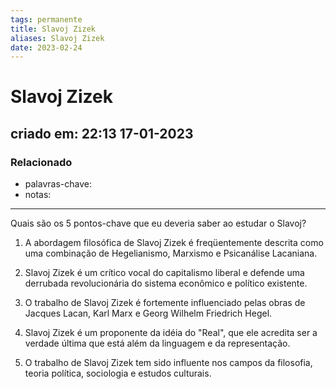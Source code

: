 ```yaml
---
tags: permanente
title: Slavoj Zizek
aliases: Slavoj Zizek
date: 2023-02-24
---
```

# Slavoj Zizek
## criado em: 22:13 17-01-2023

### Relacionado
- palavras-chave: 
- notas: 
---
Quais são os 5 pontos-chave que eu deveria saber ao estudar o Slavoj?

1. A abordagem filosófica de Slavoj Zizek é freqüentemente descrita como uma combinação de Hegelianismo, Marxismo e Psicanálise Lacaniana.

2. Slavoj Zizek é um crítico vocal do capitalismo liberal e defende uma derrubada revolucionária do sistema econômico e político existente.

3. O trabalho de Slavoj Zizek é fortemente influenciado pelas obras de Jacques Lacan, Karl Marx e Georg Wilhelm Friedrich Hegel.

4. Slavoj Zizek é um proponente da idéia do "Real", que ele acredita ser a verdade última que está além da linguagem e da representação.

5. O trabalho de Slavoj Zizek tem sido influente nos campos da filosofia, teoria política, sociologia e estudos culturais.